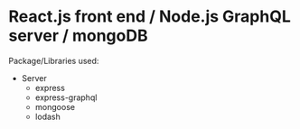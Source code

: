 # React.js front end / Node.js GraphQL server / mongoDB

Package/Libraries used:

- Server
  - express
  - express-graphql
  - mongoose
  - lodash
